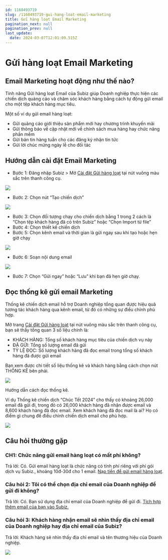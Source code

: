 ```yaml
---
id: 1168493719
slug: /1168493719-gui-hang-loat-email-marketing
title: Gửi hàng loạt Email Marketing
pagination_next: null
pagination_prev: null
last_update:
  date: 2024-03-07T12:01:09.515Z
---
```


# Gửi hàng loạt Email Marketing



## Email Marketing hoạt động như thế nào?




Tính năng Gửi hàng loạt Email của Subiz giúp Doanh nghiệp thực hiện các chiến dịch quảng cáo và chăm sóc khách hàng bằng cách tự động gửi email cho một tệp khách hàng mục tiêu.



Một số ví dụ gửi email hàng loạt:

- Gửi quảng cáo giới thiệu sản phẩm mới hay chương trình khuyến mãi
- Gửi thông báo về cập nhật mới về chính sách mua hàng hay chức năng phần mềm
- Gửi bản tin hàng tuần cho các đăng ký nhận tin tức
- Gửi lời chúc mừng ngày lễ cho đối tác
## Hướng dẫn cài đặt Email Marketing


- Bước 1: Đăng nhập Subiz > Mở [Cài đặt Gửi hàng loạt](https://app.subiz.com.vn/campaign-list) tại nút vuông màu sắc trên thanh công cụ. 


![](https://vcdn.subiz-cdn.com/file/fisgvtgtifvtkwfkheto_acpxkgumifuoofoosble/unnamed.png)
- Bước 2: Chọn nút “Tạo chiến dịch”




![](https://vcdn.subiz-cdn.com/file/fisgvtgtocamalekjdyl_acpxkgumifuoofoosble/unnamed.png)


- Bước 3: Chọn đối tượng chạy cho chiến dịch bằng 1 trong 2 cách là “Chọn tệp khách hàng đã có trên Subiz” hoặc “Chọn Import từ file”
- Bước 4: Chọn thiết kế chiến dịch
- Bước 5: Chọn kênh email và thời gian là gửi ngay sau khi tạo hoặc hẹn giờ chạy


![](https://vcdn.subiz-cdn.com/file/fisgvtgttlqbouyytzqt_acpxkgumifuoofoosble/unnamed.png)


- Bước 6: Soạn nội dung email


![](https://vcdn.subiz-cdn.com/file/fisgvtgtyhgxstpohgdx_acpxkgumifuoofoosble/unnamed.png)
- Bước 7: Chọn “Gửi ngay” hoặc “Lưu” khi bạn đã hẹn giờ chạy.
## Đọc thống kê gửi email Marketing


Thống kê chiến dịch email hỗ trợ Doanh nghiệp tổng quan được hiệu quả tương tác khách hàng qua kênh email, từ đó có những sự điều chỉnh phù hợp.



Mở trang [Cài đặt Gửi hàng loạt](https://app.subiz.com.vn/campaign-list) tại nút vuông màu sắc trên thanh công cụ, bạn sẽ thấy tổng quan 3 số liệu chính là:

- KHÁCH HÀNG: Tổng số khách hàng mục tiêu của chiến dịch vụ này
- ĐÃ GỬI: Tổng số lượng email đã gửi
- TỶ LỆ ĐỌC: Số lượng khách hàng đã đọc email trong tổng số khách hàng đã được gửi email



Bạn xem được chi tiết số liệu thống kê và khách hàng bằng cách chọn nút THỐNG KÊ bên phải.




![](https://vcdn.subiz-cdn.com/file/fisgvtgudadafygxsonl_acpxkgumifuoofoosble/unnamed.png)






Hướng dẫn cách đọc thống kê. 

Ví dụ Thống kê chiến dịch “Chúc Tết 2024” cho thấy có khoảng 26,000 email đã gửi đi, trong đó có 26,000 khách hàng đã nhận được email và 8,600 khách hàng đã đọc email. Xem khách hàng đã đọc mail là ai? Họ có điểm gì chung để điều chỉnh chiến dịch email cho phù hợp.




![](https://vcdn.subiz-cdn.com/file/fisgvtguhjwkjacjylcy_acpxkgumifuoofoosble/unnamed.png)



## Câu hỏi thường gặp

### CH1: Chức năng gửi email hàng loạt có mất phí không?


Trả lời: Có. Gửi email hàng loạt là chức năng có tính phí riêng với phí gói dịch vụ Subiz., khoảng 10đ-30đ cho 1 email. [Nạp tiền để gửi email hàng loạt](https://app.subiz.com.vn/settings/subscription-info).
### Câu hỏi 2: Tôi có thể chọn địa chỉ email của Doanh nghiệp để gửi đi không?


Trả lời: Có. Bạn sử dụng địa chỉ email của Doanh nghiệp để gửi đi. [Tích hợp thêm email của bạn vào Subiz.](https://app.subiz.com.vn/settings/email)


### Câu hỏi 3: Khách hàng nhận email sẽ nhìn thấy địa chỉ email của Doanh nghiệp hay địa chỉ email của Subiz?


Trả lời: Khách hàng sẽ nhìn thấy địa chỉ email và tên thương hiệu của Doanh nghiệp.


![](https://vcdn.subiz-cdn.com/file/fisgvtgulukwskjcfgox_acpxkgumifuoofoosble/unnamed.png)